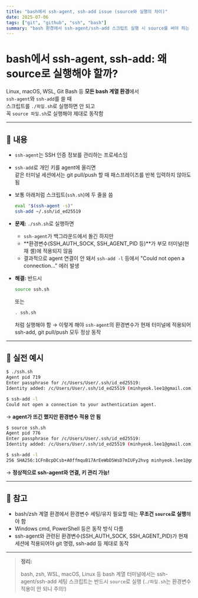 ```yaml
---
title: "bash에서 ssh-agent, ssh-add issue (source와 실행의 차이)"
date: 2025-07-06
tags: ["git", "github", "ssh", "bash"]
summary: "bash 환경에서 ssh-agent/ssh-add 스크립트 실행 시 source를 써야 하는 이유와 실전 예시"
---
```


# bash에서 ssh-agent, ssh-add: 왜 source로 실행해야 할까?

Linux, macOS, WSL, Git Bash 등 **모든 bash 계열 환경**에서  
`ssh-agent`와 `ssh-add`를 쓸 때  
스크립트를 `./파일.sh`로 실행하면 안 되고  
꼭 `source 파일.sh`로 실행해야 제대로 동작함

---

## 🔧 내용

- `ssh-agent`는 SSH 인증 정보를 관리하는 프로세스임
- `ssh-add`로 개인 키를 agent에 올리면  
  같은 터미널 세션에서는 git pull/push 할 때 패스프레이즈를 반복 입력하지 않아도 됨

- 보통 아래처럼 스크립트(`ssh.sh`)에 두 줄을 씀

  ```sh
  eval "$(ssh-agent -s)"
  ssh-add ~/.ssh/id_ed25519
  ```

- **문제:**
  `./ssh.sh`로 실행하면

  - `ssh-agent`가 백그라운드에서 돌긴 하지만
  - \*\*환경변수(SSH_AUTH_SOCK, SSH_AGENT_PID 등)\*\*가
    부모 터미널(현재 셸)에 적용되지 않음
  - 결과적으로 agent 연결이 안 돼서
    `ssh-add -l` 등에서 "Could not open a connection..." 에러 발생

- **해결:**
  반드시

  ```sh
  source ssh.sh
  ```

  또는

  ```sh
  . ssh.sh
  ```

  처럼 실행해야 함
  → 이렇게 해야 `ssh-agent`의 환경변수가 현재 터미널에 적용되어
  ssh-add, git pull/push 모두 정상 동작

---

## 📝 실전 예시

```sh
$ ./ssh.sh
Agent pid 719
Enter passphrase for /c/Users/User/.ssh/id_ed25519:
Identity added: /c/Users/User/.ssh/id_ed25519 (minhyeok.lee1@gmail.com)

$ ssh-add -l
Could not open a connection to your authentication agent.
```

→ **agent가 뜨긴 했지만 환경변수 적용 안 됨**

```sh
$ source ssh.sh
Agent pid 776
Enter passphrase for /c/Users/User/.ssh/id_ed25519:
Identity added: /c/Users/User/.ssh/id_ed25519 (minhyeok.lee1@gmail.com)

$ ssh-add -l
256 SHA256:1CFnBcpDCsb+A0ffmquB17ArEeWbD5WsD7mIUFy2hvg minhyeok.lee1@gmail.com (ED25519)
```

→ **정상적으로 ssh-agent와 연결, 키 관리 가능!**

---

## 📌 참고

- bash/zsh 계열 환경에서 환경변수 세팅/유지 필요할 때는
  **무조건 `source`로 실행**해야 함
- Windows cmd, PowerShell 등은 동작 방식 다름
- ssh-agent와 관련된 환경변수(SSH_AUTH_SOCK, SSH_AGENT_PID)가
  현재 세션에 적용되어야 git 명령, ssh-add 등 제대로 동작

---

> **정리:**
>
> bash, zsh, WSL, macOS, Linux 등 bash 계열 터미널에서는
> ssh-agent/ssh-add 세팅 스크립트는 반드시 `source`로 실행
> (`./파일.sh`는 환경변수 적용이 안 되니 주의!)
